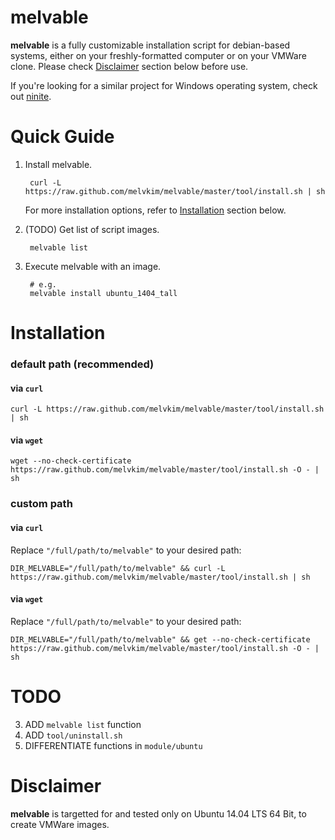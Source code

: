 # melvable

**melvable** is a fully customizable installation script for debian-based systems, either on your freshly-formatted computer or on your VMWare clone. Please check [Disclaimer](#disclaimer) section below before use.

If you're looking for a similar project for Windows operating system, check out [ninite](https://ninite.com/).

# Quick Guide 

1. Install melvable.

        curl -L https://raw.github.com/melvkim/melvable/master/tool/install.sh | sh

    For more installation options, refer to [Installation](#installation) section below.

2. (TODO) Get list of script images. 
    
        melvable list

3. Execute melvable with an image.

        # e.g.
        melvable install ubuntu_1404_tall

# Installation

### default path (recommended)

#### via `curl`

    curl -L https://raw.github.com/melvkim/melvable/master/tool/install.sh | sh

#### via `wget`

    wget --no-check-certificate https://raw.github.com/melvkim/melvable/master/tool/install.sh -O - | sh


### custom path

#### via `curl`

Replace `"/full/path/to/melvable"` to your desired path:

    DIR_MELVABLE="/full/path/to/melvable" && curl -L https://raw.github.com/melvkim/melvable/master/tool/install.sh | sh

#### via `wget`
    
Replace `"/full/path/to/melvable"` to your desired path:

    DIR_MELVABLE="/full/path/to/melvable" && get --no-check-certificate https://raw.github.com/melvkim/melvable/master/tool/install.sh -O - | sh

# TODO
3. ADD `melvable list` function
1. ADD `tool/uninstall.sh`
2. DIFFERENTIATE functions in `module/ubuntu`


# Disclaimer

**melvable** is targetted for and tested only on Ubuntu 14.04 LTS 64 Bit, to create VMWare images.